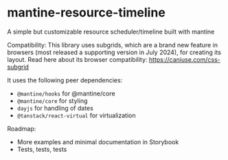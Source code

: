 # mantine-resource-timeline

A simple but customizable resource scheduler/timeline built with mantine

Compatibility:
This library uses subgrids, which are a brand new feature in browsers (most released a supporting version in July 2024), for creating its layout.
Read here about its browser compatibility: https://caniuse.com/css-subgrid

It uses the following peer dependencies:

- `@mantine/hooks` for @mantine/core
- `@mantine/core` for styling
- `dayjs` for handling of dates
- `@tanstack/react-virtual` for virtualization

Roadmap:

- More examples and minimal documentation in Storybook
- Tests, tests, tests
